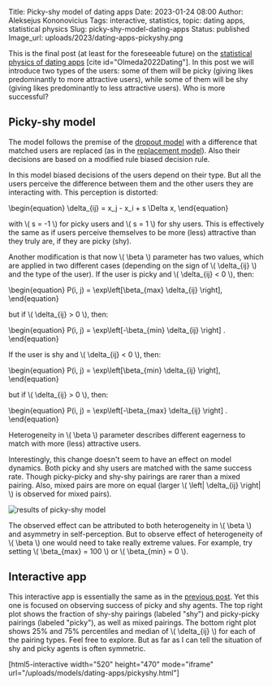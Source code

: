 Title: Picky-shy model of dating apps
Date: 2023-01-24 08:00
Author: Aleksejus Kononovicius
Tags: interactive, statistics, topic: dating apps, statistical physics
Slug: picky-shy-model-dating-apps
Status: published
Image_url: uploads/2023/dating-apps-pickyshy.png

This is the final post (at least for the foreseeable future) on the
[statistical physics of dating apps](/tag/topic-dating-apps/) [cite
id="Olmeda2022Dating"]. In this post we will introduce two types of the
users: some of them will be picky (giving likes predominantly to more
attractive users), while some of them will be shy (giving likes
predominantly to less attractive users). Who is more successful?
<!--more-->

## Picky-shy model

The model follows the premise of the [dropout
model]({filename}/articles/2022/dropout-model-dating-apps.md) with a
difference that matched users are replaced (as in the [replacement
model]({filename}/articles/2023/replacement-model-dating-apps.md)). Also their
decisions are based on a modified rule biased decision rule.

In this model biased decisions of the users depend on their type. But all
the users perceive the difference between them and the other users they are
interacting with. This perception is distorted:

\begin{equation}
    \delta\_{ij} = x\_j - x\_i + s \Delta x,
\end{equation}

with \\\( s = -1 \\\) for picky users and \\\( s = 1 \\\) for shy users.
This is effectively the same as if users perceive themselves to be more
(less) attractive than they truly are, if they are picky (shy).

Another modification is that now \\\( \beta \\\) parameter has two values,
which are applied in two different cases (depending on the sign of \\\(
\delta\_{ij} \\\) and the type of the user). If the user is picky and \\\(
\delta\_{ij} < 0 \\\), then:

\begin{equation}
    P(i, j) = \exp\left[\beta\_{max} \delta\_{ij} \right],
\end{equation}

but if \\\( \delta\_{ij} > 0 \\\), then:

\begin{equation}
    P(i, j) = \exp\left[-\beta\_{min} \delta\_{ij} \right] .
\end{equation}

If the user is shy and \\\( \delta\_{ij} < 0 \\\), then:

\begin{equation}
    P(i, j) = \exp\left[\beta\_{min} \delta\_{ij} \right],
\end{equation}

but if \\\( \delta\_{ij} > 0 \\\), then:

\begin{equation}
    P(i, j) = \exp\left[-\beta\_{max} \delta\_{ij} \right] .
\end{equation}

Heterogeneity in \\\( \beta \\\) parameter describes different eagerness to
match with more (less) attractive users.

Interestingly, this change doesn't seem to have an effect on model dynamics.
Both picky and shy users are matched with the same success rate. Though
picky-picky and shy-shy pairings are rarer than a mixed pairing. Also, mixed
pairs are more on equal (larger \\\( \left| \delta\_{ij} \right| \\\) is
observed for mixed pairs).

![results of picky-shy model]({static}/uploads/2023/dating-apps-pickyshy.png
"Typical results of the picky-shy model. Note that mixed pairings are more
common and they are also more unequal than the pure pairings.")

The observed effect can be attributed to both heterogeneity in \\\( \beta
\\\) and asymmetry in self-perception. But to observe effect of
heterogeneity of \\\( \beta \\\) one would need to take really extreme
values. For example, try setting \\\( \beta\_{max} = 100 \\\) or \\\(
\beta\_{min} = 0 \\\).

## Interactive app

This interactive app is essentially the same as in the [previous
post]({filename}/articles/2023/replacement-model-dating-apps.md). Yet this one
is focused on observing success of picky and shy agents. The top right plot
shows the fraction of shy-shy pairings (labeled "shy") and picky-picky
pairings (labeled "picky"), as well as mixed pairings. The bottom right plot
shows 25% and 75% percentiles and median of \\\( \delta\_{ij} \\\) for each
of the pairing types. Feel free to explore. But as far as I can tell the
situation of shy and picky agents is often symmetric.

[html5-interactive width="520" height="470" mode="iframe"
url="/uploads/models/dating-apps/pickyshy.html"]

